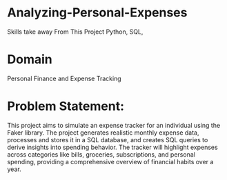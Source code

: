 # Analyzing-Personal-Expenses
Skills take away From This Project
Python, SQL, 
# Domain
Personal Finance and Expense Tracking

# Problem Statement:
This project aims to simulate an expense tracker for an individual using the Faker library. The project generates realistic monthly expense data, processes and stores it in a SQL database, and creates SQL queries to derive insights into spending behavior. The tracker will highlight expenses across categories like bills, groceries, subscriptions, and personal spending, providing a comprehensive overview of financial habits over a year.
